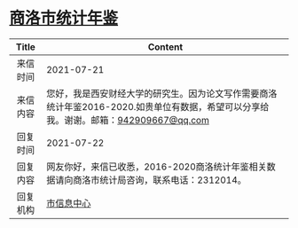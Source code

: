 # <a href="http://www.shangluo.gov.cn/zmhd/ldxxxx.jsp?urltype=leadermail.LeaderMailContentUrl&wbtreeid=1112&leadermailid=7553">商洛市统计年鉴</a>
|Title|Content|
|:---:|---|
|来信时间|2021-07-21|
|来信内容|您好，我是西安财经大学的研究生。因为论文写作需要商洛统计年鉴2016-2020.如贵单位有数据，希望可以分享给我。谢谢。邮箱：942909667@qq.com|
|回复时间|2021-07-22|
|回复内容|网友你好，来信已收悉，2016-2020商洛统计年鉴相关数据请向商洛市统计局咨询，联系电话：2312014。|
|回复机构|<a href="../../categories/agencies/市信息中心.md">市信息中心</a>|
